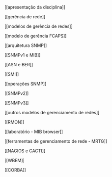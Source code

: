 [[apresentação da disciplina]]

[[gerência de rede]]

[[modelos de gerência de redes]]

[[modelo de gerência FCAPS]]

[[arquitetura SNMP]]

[[SNMPv1 e MIB]]

[[ASN e BER]]

[[SMI]]

[[operações SNMP]]

[[SNMPv2]]

[[SNMPv3]]

[[outros modelos de gerenciamento de redes]]

[[RMON]]

[[laboratório - MIB browser]]

[[ferramentas de gerenciamento de rede - MRTG]]

[[NAGIOS e CACTI]]

[[WBEM]]

[[CORBA]]